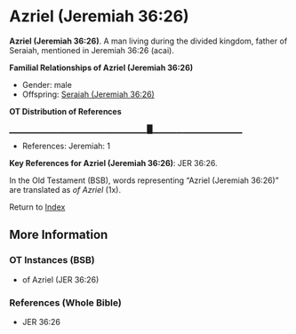 # Azriel (Jeremiah 36:26)
**Azriel (Jeremiah 36:26)**. 
A man living during the divided kingdom, father of Seraiah, mentioned in Jeremiah 36:26 (acai). 




**Familial Relationships of Azriel (Jeremiah 36:26)**


* Gender: male
* Offspring: [Seraiah (Jeremiah 36:26)](Seraiah.7.md)


**OT Distribution of References**

▁▁▁▁▁▁▁▁▁▁▁▁▁▁▁▁▁▁▁▁▁▁▁█▁▁▁▁▁▁▁▁▁▁▁▁▁▁▁
* References: Jeremiah: 1



**Key References for Azriel (Jeremiah 36:26)**: 
JER 36:26. 


In the Old Testament (BSB), words representing “Azriel (Jeremiah 36:26)” are translated as 
*of Azriel* (1x). 




Return to [Index](00-Index.md)

## More Information

### OT Instances (BSB)

* of Azriel (JER 36:26)



### References (Whole Bible)

* JER 36:26



